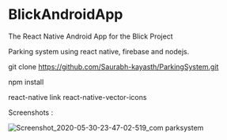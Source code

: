 # BlickAndroidApp
The React Native Android App for the Blick Project

Parking system using react native, firebase and nodejs.

git clone https://github.com/Saurabh-kayasth/ParkingSystem.git

npm install

react-native link react-native-vector-icons

Screenshots :

![Screenshot_2020-05-30-23-47-02-519_com parksystem](https://user-images.githubusercontent.com/30195666/83336708-42c18780-a2d3-11ea-831d-e7192f34c5b1.jpg)



